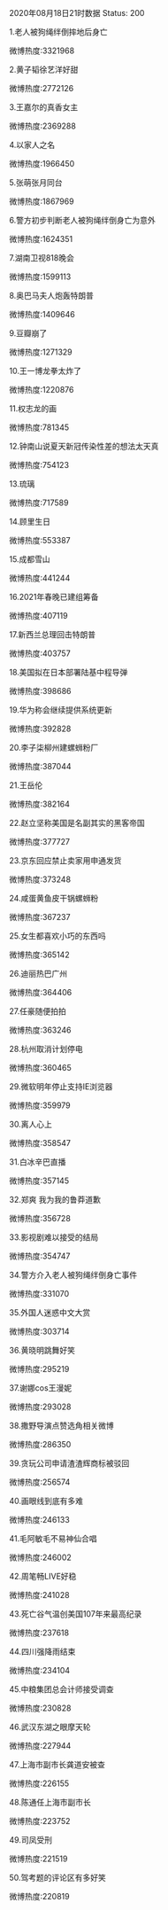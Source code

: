 2020年08月18日21时数据
Status: 200

1.老人被狗绳绊倒摔地后身亡

微博热度:3321968

2.黄子韬徐艺洋好甜

微博热度:2772126

3.王嘉尔的真香女主

微博热度:2369288

4.以家人之名

微博热度:1966450

5.张萌张月同台

微博热度:1867969

6.警方初步判断老人被狗绳绊倒身亡为意外

微博热度:1624351

7.湖南卫视818晚会

微博热度:1599113

8.奥巴马夫人炮轰特朗普

微博热度:1409646

9.豆瓣崩了

微博热度:1271329

10.王一博龙拳太炸了

微博热度:1220876

11.权志龙的画

微博热度:781345

12.钟南山说夏天新冠传染性差的想法太天真

微博热度:754123

13.琉璃

微博热度:717589

14.顾里生日

微博热度:553387

15.成都雪山

微博热度:441244

16.2021年春晚已建组筹备

微博热度:407119

17.新西兰总理回击特朗普

微博热度:403757

18.美国拟在日本部署陆基中程导弹

微博热度:398686

19.华为称会继续提供系统更新

微博热度:392828

20.李子柒柳州建螺蛳粉厂

微博热度:387044

21.王岳伦

微博热度:382164

22.赵立坚称美国是名副其实的黑客帝国

微博热度:377727

23.京东回应禁止卖家用申通发货

微博热度:373248

24.咸蛋黄鱼皮干锅螺蛳粉

微博热度:367237

25.女生都喜欢小巧的东西吗

微博热度:365142

26.迪丽热巴广州

微博热度:364406

27.任豪随便拍拍

微博热度:363246

28.杭州取消计划停电

微博热度:360465

29.微软明年停止支持IE浏览器

微博热度:359979

30.离人心上

微博热度:358547

31.白冰辛巴直播

微博热度:357145

32.郑爽 我为我的鲁莽道歉

微博热度:356728

33.影视剧难以接受的结局

微博热度:354747

34.警方介入老人被狗绳绊倒身亡事件

微博热度:331070

35.外国人迷惑中文大赏

微博热度:303714

36.黄晓明跳舞好笑

微博热度:295219

37.谢娜cos王漫妮

微博热度:293028

38.撒野导演点赞选角相关微博

微博热度:286350

39.贪玩公司申请渣渣辉商标被驳回

微博热度:256574

40.画眼线到底有多难

微博热度:246133

41.毛阿敏毛不易神仙合唱

微博热度:246002

42.周笔畅LIVE好稳

微博热度:241028

43.死亡谷气温创美国107年来最高纪录

微博热度:237618

44.四川强降雨结束

微博热度:234104

45.中粮集团总会计师接受调查

微博热度:230828

46.武汉东湖之眼摩天轮

微博热度:227944

47.上海市副市长龚道安被查

微博热度:226155

48.陈通任上海市副市长

微博热度:223752

49.司凤受刑

微博热度:221519

50.驾考题的评论区有多好笑

微博热度:220819


